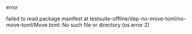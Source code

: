 error

failed to read package manifest at testsuite-offline/dep-no-move-toml/no-move-toml/Move.toml: No such file or directory (os error 2)
